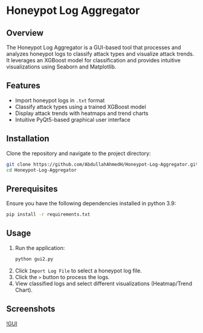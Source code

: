 # Honeypot Log Aggregator

## Overview
The Honeypot Log Aggregator is a GUI-based tool that processes and analyzes honeypot logs to classify attack types and visualize attack trends. It leverages an XGBoost model for classification and provides intuitive visualizations using Seaborn and Matplotlib.

## Features
- Import honeypot logs in `.txt` format
- Classify attack types using a trained XGBoost model
- Display attack trends with heatmaps and trend charts
- Intuitive PyQt5-based graphical user interface

## Installation
Clone the repository and navigate to the project directory:

```bash
git clone https://github.com/AbdullahAhmedH/Honeypot-Log-Aggregator.git
cd Honeypot-Log-Aggregator
```

## Prerequisites
Ensure you have the following dependencies installed in python 3.9:

```bash
pip install -r requirements.txt
```

## Usage
1. Run the application:
   ```bash
   python gui2.py
   ```
2. Click `Import Log File` to select a honeypot log file.
3. Click the `>` button to process the logs.
4. View classified logs and select different visualizations (Heatmap/Trend Chart).

## Screenshots
[!GUI](https://github.com/AbdullahAhmedH/Honeypot-Log-Aggregator/blob/main/img/1.png)
